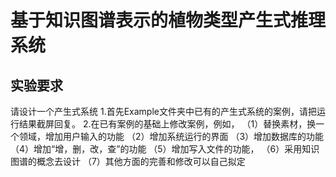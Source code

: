 # 基于知识图谱表示的植物类型产生式推理系统 
## 实验要求
请设计一个产生式系统
1.首先Example文件夹中已有的产生式系统的案例，请把运行结果截屏回复。
2.在已有案例的基础上修改案例，例如，
（1）替换素材，换一个领域，增加用户输入的功能
（2）增加系统运行的界面
（3）增加数据库的功能
（4）增加“增，删，改，查”的功能
（5）增加写入文件的功能，
（6）采用知识图谱的概念去设计
（7）其他方面的完善和修改可以自己拟定
